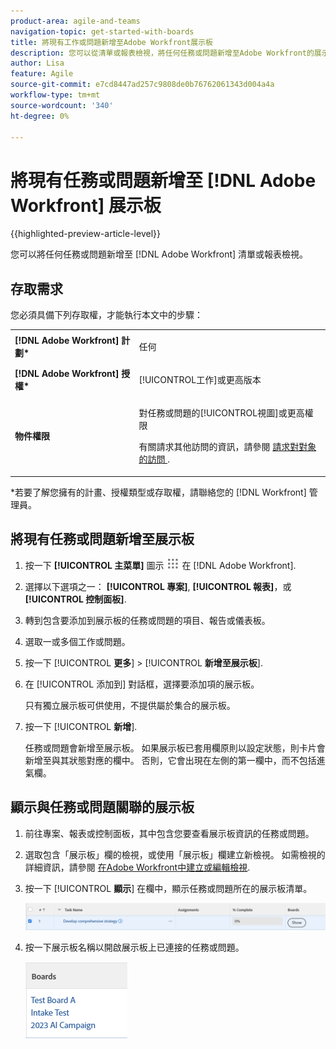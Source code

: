 ```yaml
---
product-area: agile-and-teams
navigation-topic: get-started-with-boards
title: 將現有工作或問題新增至Adobe Workfront展示板
description: 您可以從清單或報表檢視，將任何任務或問題新增至Adobe Workfront的展示板。
author: Lisa
feature: Agile
source-git-commit: e7cd8447ad257c9808de0b76762061343d004a4a
workflow-type: tm+mt
source-wordcount: '340'
ht-degree: 0%

---
```


# 將現有任務或問題新增至 [!DNL Adobe Workfront] 展示板

{{highlighted-preview-article-level}}

您可以將任何任務或問題新增至 [!DNL Adobe Workfront] 清單或報表檢視。

## 存取需求

您必須具備下列存取權，才能執行本文中的步驟：

<table style="table-layout:auto">
 <col>
 <col>
 <tbody>
  <tr>
   <td role="rowheader"><strong>[!DNL Adobe Workfront] 計劃*</strong></td>
   <td> <p>任何</p> </td>
  </tr>
  <tr>
   <td role="rowheader"><strong>[!DNL Adobe Workfront] 授權*</strong></td>
   <td> <p>[!UICONTROL工作]或更高版本</p> </td>
  </tr>
  <tr>
   <td role="rowheader"><strong>物件權限</strong></td>
   <td> <p>對任務或問題的[!UICONTROL視圖]或更高權限</p> <p>有關請求其他訪問的資訊，請參閱 <a href="/help/quicksilver/workfront-basics/grant-and-request-access-to-objects/request-access.md" class="MCXref xref">請求對對象的訪問 </a>.</p> </td>
  </tr>
 </tbody>
</table>

&#42;若要了解您擁有的計畫、授權類型或存取權，請聯絡您的 [!DNL Workfront] 管理員。

## 將現有任務或問題新增至展示板

1. 按一下 **[!UICONTROL 主菜單]** 圖示 ![](assets/main-menu-icon.png) 在 [!DNL Adobe Workfront].
1. 選擇以下選項之一： **[!UICONTROL 專案]**, **[!UICONTROL 報表]**，或 **[!UICONTROL 控制面板]**.
1. 轉到包含要添加到展示板的任務或問題的項目、報告或儀表板。
1. 選取一或多個工作或問題。
1. 按一下 [!UICONTROL **更多**] > [!UICONTROL **新增至展示板**].
1. 在 [!UICONTROL 添加到] 對話框，選擇要添加項的展示板。

   只有獨立展示板可供使用，不提供屬於集合的展示板。

1. 按一下 [!UICONTROL **新增**].

   任務或問題會新增至展示板。 如果展示板已套用欄原則以設定狀態，則卡片會新增至與其狀態對應的欄中。 否則，它會出現在左側的第一欄中，而不包括進氣欄。

## 顯示與任務或問題關聯的展示板

1. 前往專案、報表或控制面板，其中包含您要查看展示板資訊的任務或問題。
1. 選取包含「展示板」欄的檢視，或使用「展示板」欄建立新檢視。
如需檢視的詳細資訊，請參閱 [在Adobe Workfront中建立或編輯檢視](/help/quicksilver/reports-and-dashboards/reports/reporting-elements/create-edit-views.md).
1. 按一下 [!UICONTROL **顯示**] 在欄中，顯示任務或問題所在的展示板清單。

   ![在欄中顯示展示板](assets/show-boards-in-column.png)

1. 按一下展示板名稱以開啟展示板上已連接的任務或問題。

   ![選擇展示板](assets/select-board-in-column.png)
